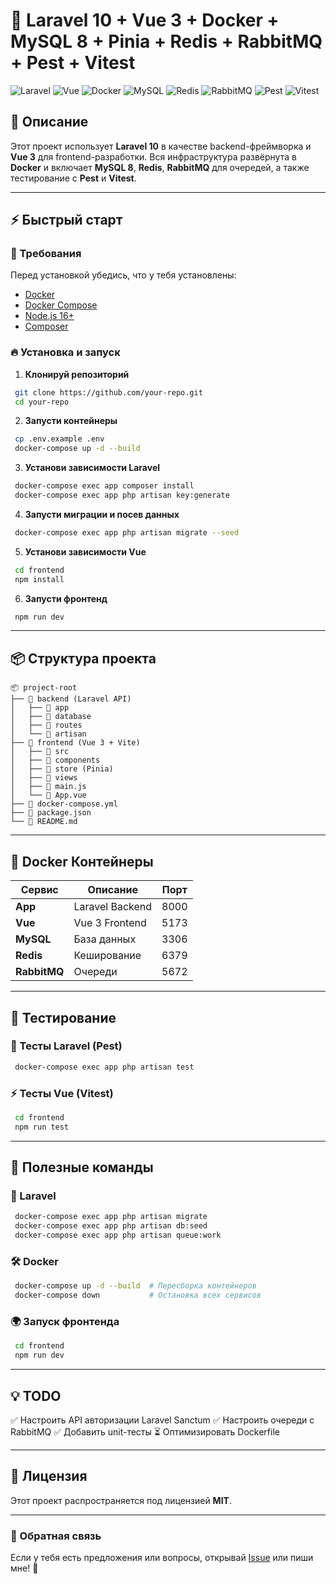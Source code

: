 # 🚀 Laravel 10 + Vue 3 + Docker + MySQL 8 + Pinia + Redis + RabbitMQ + Pest + Vitest

![Laravel](https://img.shields.io/badge/Laravel-10-red?style=for-the-badge&logo=laravel) ![Vue](https://img.shields.io/badge/Vue-3-green?style=for-the-badge&logo=vue.js) ![Docker](https://img.shields.io/badge/Docker-blue?style=for-the-badge&logo=docker) ![MySQL](https://img.shields.io/badge/MySQL-8-4479A1?style=for-the-badge&logo=mysql) ![Redis](https://img.shields.io/badge/Redis-red?style=for-the-badge&logo=redis) ![RabbitMQ](https://img.shields.io/badge/RabbitMQ-orange?style=for-the-badge&logo=rabbitmq) ![Pest](https://img.shields.io/badge/Pest-Testing-purple?style=for-the-badge&logo=php) ![Vitest](https://img.shields.io/badge/Vitest-Unit--Test-green?style=for-the-badge&logo=vitest)

## 📌 Описание
Этот проект использует **Laravel 10** в качестве backend-фреймворка и **Vue 3** для frontend-разработки. Вся инфраструктура развёрнута в **Docker** и включает **MySQL 8**, **Redis**, **RabbitMQ** для очередей, а также тестирование с **Pest** и **Vitest**.

---

## ⚡️ Быстрый старт
### 📌 Требования
Перед установкой убедись, что у тебя установлены:
- [Docker](https://www.docker.com/get-started)
- [Docker Compose](https://docs.docker.com/compose/install/)
- [Node.js 16+](https://nodejs.org/)
- [Composer](https://getcomposer.org/)

### 🔥 Установка и запуск

1. **Клонируй репозиторий**
```sh
 git clone https://github.com/your-repo.git
 cd your-repo
```

2. **Запусти контейнеры**
```sh
 cp .env.example .env
 docker-compose up -d --build
```

3. **Установи зависимости Laravel**
```sh
 docker-compose exec app composer install
 docker-compose exec app php artisan key:generate
```

4. **Запусти миграции и посев данных**
```sh
 docker-compose exec app php artisan migrate --seed
```

5. **Установи зависимости Vue**
```sh
 cd frontend
 npm install
```

6. **Запусти фронтенд**
```sh
 npm run dev
```

---

## 📦 Структура проекта
```plaintext
📦 project-root
├── 📂 backend (Laravel API)
│   ├── 📂 app
│   ├── 📂 database
│   ├── 📂 routes
│   └── 📄 artisan
├── 📂 frontend (Vue 3 + Vite)
│   ├── 📂 src
│   ├── 📂 components
│   ├── 📂 store (Pinia)
│   ├── 📂 views
│   ├── 📄 main.js
│   └── 📄 App.vue
├── 📄 docker-compose.yml
├── 📄 package.json
└── 📄 README.md
```

---

## 🐳 Docker Контейнеры
| Сервис     | Описание          | Порт  |
|------------|------------------|-------|
| **App**    | Laravel Backend  | 8000  |
| **Vue**    | Vue 3 Frontend   | 5173  |
| **MySQL**  | База данных      | 3306  |
| **Redis**  | Кеширование      | 6379  |
| **RabbitMQ** | Очереди         | 5672  |

---

## 🎯 Тестирование

### 🧪 Тесты Laravel (Pest)
```sh
 docker-compose exec app php artisan test
```

### ⚡️ Тесты Vue (Vitest)
```sh
 cd frontend
 npm run test
```

---

## 🚀 Полезные команды
### 🎯 Laravel
```sh
 docker-compose exec app php artisan migrate
 docker-compose exec app php artisan db:seed
 docker-compose exec app php artisan queue:work
```

### 🛠 Docker
```sh
 docker-compose up -d --build  # Пересборка контейнеров
 docker-compose down           # Остановка всех сервисов
```

### 🌍 Запуск фронтенда
```sh
 cd frontend
 npm run dev
```

---

## 💡 TODO
✅ Настроить API авторизации Laravel Sanctum
✅ Настроить очереди с RabbitMQ
✅ Добавить unit-тесты
⏳ Оптимизировать Dockerfile

---

## 📜 Лицензия
Этот проект распространяется под лицензией **MIT**.

---

### 💬 Обратная связь
Если у тебя есть предложения или вопросы, открывай [Issue](https://github.com/your-repo/issues) или пиши мне! 🚀

